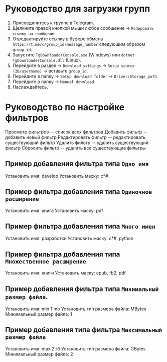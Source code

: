 # Руководство для загрузки групп

1. Присоединитесь к группе в Telegram.
2. Щелкните правой кнопкой мыши любое сообщение -> `Копировать ссылку на сообщение`.
3. Отредактируйте ссылку в буфере обмена `https://t.me/c/group_id/message_number` следующим образом `group_id`.
4. Запустите `TgDownloaderConsole.exe` (Windows) или `dotnet TgDownloaderConsole.dll` (Linux).
5. Перейдите в раздел -> `Download settings` -> `Setup source (ID/username)` -> вставьте `group_id`.
6. Перейдите в папку -> `Setup download folder` -> `Drive:\Storage_path`.
7. Перейдите в папку -> `Manual download`.
8. Наслаждайтесь.

# Руководство по настройке фильтров
Просмотр фильтров -- список всех фильтров
Добавить фильтр -- добавить новый фильтр
Редактировать фильтр -- редактировать существующий фильтр
Удалить фильтр -- удалить существующий фильтр
Сбросить фильтр -- удалить все существующие фильтры

## Пример добавления фильтра типа `Одно имя`
Установить имя: develop
Установить маску: c*#

## Пример фильтра добавления типа `Одиночное расширение`
Установить имя: книга
Установить маску: pdf

## Пример фильтра добавления типа `Много имен`
Установить имя: разработки
Установить маску: c*#, python

## Пример фильтра добавления типа `Множественное расширение`
Установить имя: книги
Установить маску: epub, fb2, pdf

## Пример добавления фильтра типа `Минимальный размер файла`.
Установить имя: min 1 mb
Установить тип размера файла: MBytes
Минимальный размер файла: 1

## Пример добавления типа фильтра `Максимальный размер файла`
Установить имя: max 2 гб
Установить тип размера файла: GBytes
Минимальный размер файла: 2

